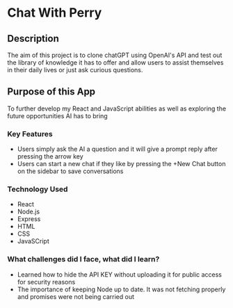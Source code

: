 # Chat With Perry

## Description

The aim of this project is to clone chatGPT using OpenAI's API and test out the library of knowledge it has to offer and allow users to assist themselves in their daily lives or just ask curious questions.

## Purpose of this App

To further develop my React and JavaScript abilities as well as exploring the future opportunities AI has to bring 


### Key Features
* Users simply ask the AI a question and it will give a prompt reply after pressing the arrow key
* Users can start a new chat if they like by pressing the +New Chat button on the sidebar to save conversations

### Technology Used

* React
* Node.js
* Express
* HTML
* CSS
* JavaSCript



### What challenges did I face, what did I learn?
* Learned how to hide the API KEY without uploading it for public access for security reasons
* The importance of keeping Node up to date. It was not fetching properly and promises were not being carried out


